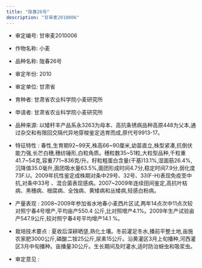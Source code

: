 ```yaml
---
title: "陇春26号"
description: "甘审麦2010006"
---
```

* 审定编号:  甘审麦2010006

*  作物名称:  小麦

*  品种名称:  陇春26号

*  审定年份:  2010

*  审定单位:  甘肃省

* 育种者:  甘肃省农业科学院小麦研究所

*  申请者:  甘肃省农业科学院小麦研究所

*  品种来源:  以矮秆丰产品系永3263为母本、高抗条锈病品种高原448为父本,通过杂交和有限回交隔代异地穿梭鉴定选育而成,原代号9913-17。

*  特征特性 : 
春性,生育期92~99天,株高66~90厘米,幼苗直立,株型紧凑,抗倒伏能力强,长芒白穗,穗纺锤形,白粒角质。穗粒数35~51粒,大粒型品种,千粒重41.7~54克,容重771~836克/升。籽粒粗蛋白含量(干基)13.1%,湿面筋26.4%,沉降值35.0毫升,面团吸水量63.5%,面团形成时间4.7分,稳定时间7.9分,弱化度73F.U。2009年抗性鉴定成株期对条中29号、32号、33(F-H)表现免疫至中抗,对条中33号 、混合菌表现感病。2007~2009年连续田间鉴定,高抗叶枯病、黑穗病、根腐病、全蚀病、黄矮病和丛矮病,轻感白粉病。
 
*  产量表现 : 
2008~2009年参加省水地春小麦西片区试,两年14点次中11点次较对照宁春4号增产,平均亩产550.4 公斤,比对照增产4.1%。2009年生产试验亩产547.9公斤,较对照宁春4号平均增产14.1 %。

*  栽培技术要点 : 
夏收后深耕晒垡,熟化土壤。冬前灌足冬水,播前平整土地,亩施农家肥3000公斤,磷酸二铵25公斤,尿素15公斤。沿黄灌区3月上旬播种,河西灌区3月中旬播种。亩播量30公斤。生长期间及时灌水,适时防治蚜虫和吸浆虫。

*  审定意见 : 

